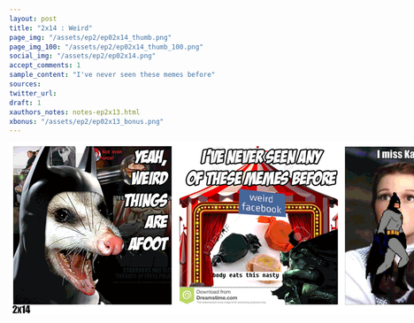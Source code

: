 ```yaml
---
layout: post
title: "2x14 : Weird"
page_img: "/assets/ep2/ep02x14_thumb.png"
page_img_100: "/assets/ep2/ep02x14_thumb_100.png"
social_img: "/assets/ep2/ep02x14.png"
accept_comments: 1
sample_content: "I've never seen these memes before"
sources: 
twitter_url: 
draft: 1
xauthors_notes: notes-ep2x13.html
xbonus: "/assets/ep2/ep02x13_bonus.png"
---
```



<div style="margin-left: auto; margin-right: auto; width: 900px;">
  <img src="/assets/ep2/ep02x14.gif" alt="Weird" style="width: 900px" />
</div>

<div style="display: none">
  Script:

  Bonus:

</div>
